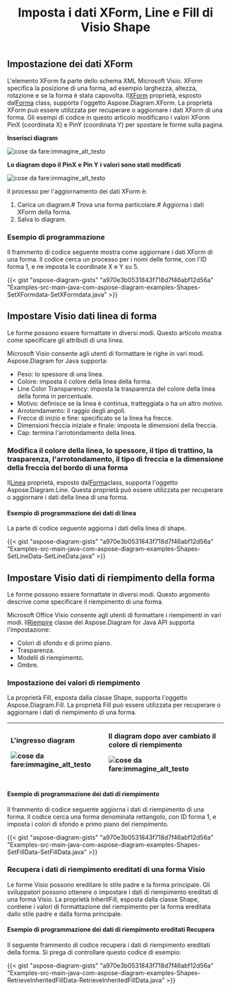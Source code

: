 ﻿---
title: Imposta i dati XForm, Line e Fill di Visio Shape
type: docs
weight: 70
url: /it/java/set-visio-shape-s-xform-line-and-fill-data/
---
## **Impostazione dei dati XForm**
 L'elemento XForm fa parte dello schema XML Microsoft Visio. XForm specifica la posizione di una forma, ad esempio larghezza, altezza, rotazione e se la forma è stata capovolta. Il[XForm](https://reference.aspose.com/diagram/java/com.aspose.diagram/xform) proprietà, esposto dal[Forma](https://reference.aspose.com/diagram/java/com.aspose.diagram/shape) class, supporta l'oggetto Aspose.Diagram.XForm. La proprietà XForm può essere utilizzata per recuperare o aggiornare i dati XForm di una forma. Gli esempi di codice in questo articolo modificano i valori XForm PinX (coordinata X) e PinY (coordinata Y) per spostare le forme sulla pagina.

**Inserisci diagram** 

![cose da fare:immagine_alt_testo](set-visio-shape-s-xform-line-and-fill-data_1.png)

**Lo diagram dopo il** **PinX** **e** **Pin Y** **i valori sono stati modificati** 

![cose da fare:immagine_alt_testo](set-visio-shape-s-xform-line-and-fill-data_2.png)

Il processo per l'aggiornamento dei dati XForm è:

1. Carica un diagram.# Trova una forma particolare.# Aggiorna i dati XForm della forma.
1. Salva lo diagram.
### **Esempio di programmazione**
Il frammento di codice seguente mostra come aggiornare i dati XForm di una forma. Il codice cerca un processo per i nomi delle forme, con l'ID forma 1, e ne imposta le coordinate X e Y su 5.

{{< gist "aspose-diagram-gists" "a970e3b0531843f718d7f46abf12d56a" "Examples-src-main-java-com-aspose-diagram-examples-Shapes-SetXFormdata-SetXFormdata.java" >}}
## **Impostare Visio dati linea di forma**
Le forme possono essere formattate in diversi modi. Questo articolo mostra come specificare gli attributi di una linea.

Microsoft Visio consente agli utenti di formattare le righe in vari modi. Aspose.Diagram for Java supporta:

- Peso: lo spessore di una linea.
- Colore: imposta il colore della linea della forma.
- Line Color Transparency: imposta la trasparenza del colore della linea della forma in percentuale.
- Motivo: definisce se la linea è continua, tratteggiata o ha un altro motivo.
- Arrotondamento: il raggio degli angoli.
- Frecce di inizio e fine: specificato se la linea ha frecce.
- Dimensioni freccia iniziale e finale: imposta le dimensioni della freccia.
- Cap: termina l'arrotondamento della linea.
### **Modifica il colore della linea, lo spessore, il tipo di trattino, la trasparenza, l'arrotondamento, il tipo di freccia e la dimensione della freccia del bordo di una forma**
 Il[Linea](https://reference.aspose.com/diagram/java/com.aspose.diagram/line) proprietà, esposto dal[Forma](https://reference.aspose.com/diagram/java/com.aspose.diagram/shape)class, supporta l'oggetto Aspose.Diagram.Line. Questa proprietà può essere utilizzata per recuperare o aggiornare i dati della linea di una forma.
#### **Esempio di programmazione dei dati di linea**
La parte di codice seguente aggiorna i dati della linea di shape.

{{< gist "aspose-diagram-gists" "a970e3b0531843f718d7f46abf12d56a" "Examples-src-main-java-com-aspose-diagram-examples-Shapes-SetLineData-SetLineData.java" >}}
## **Impostare Visio dati di riempimento della forma**
Le forme possono essere formattate in diversi modi. Questo argomento descrive come specificare il riempimento di una forma.

 Microsoft Office Visio consente agli utenti di formattare i riempimenti in vari modi. Il[Riempire](https://reference.aspose.com/diagram/java/com.aspose.diagram/fill) classe del Aspose.Diagram for Java API supporta l'impostazione:

- Colori di sfondo e di primo piano.
- Trasparenza.
- Modelli di riempimento.
- Ombre.
### **Impostazione dei valori di riempimento**
La proprietà Fill, esposta dalla classe Shape, supporta l'oggetto Aspose.Diagram.Fill. La proprietà Fill può essere utilizzata per recuperare o aggiornare i dati di riempimento di una forma.

|<p>**L'ingresso diagram** </p><p>![cose da fare:immagine_alt_testo](http://i.imgur.com/OrhEecb.png)</p>|<p>**Il diagram dopo aver cambiato il colore di riempimento** </p><p>![cose da fare:immagine_alt_testo](http://i.imgur.com/HO0wmZ8.png)</p>|
|:- |:- |
#### **Esempio di programmazione dei dati di riempimento**
Il frammento di codice seguente aggiorna i dati di riempimento di una forma. Il codice cerca una forma denominata rettangolo, con ID forma 1, e imposta i colori di sfondo e primo piano del riempimento.

{{< gist "aspose-diagram-gists" "a970e3b0531843f718d7f46abf12d56a" "Examples-src-main-java-com-aspose-diagram-examples-Shapes-SetFillData-SetFillData.java" >}}
### **Recupera i dati di riempimento ereditati di una forma Visio**
Le forme Visio possono ereditare lo stile padre e la forma principale. Gli sviluppatori possono ottenere o impostare i dati di riempimento ereditati di una forma Visio. La proprietà InheritFill, esposta dalla classe Shape, contiene i valori di formattazione del riempimento per la forma ereditata dallo stile padre e dalla forma principale.
#### **Esempio di programmazione dei dati di riempimento ereditati Recupera**
Il seguente frammento di codice recupera i dati di riempimento ereditati della forma. Si prega di controllare questo codice di esempio:

{{< gist "aspose-diagram-gists" "a970e3b0531843f718d7f46abf12d56a" "Examples-src-main-java-com-aspose-diagram-examples-Shapes-RetrieveInheritedFillData-RetrieveInheritedFillData.java" >}}
